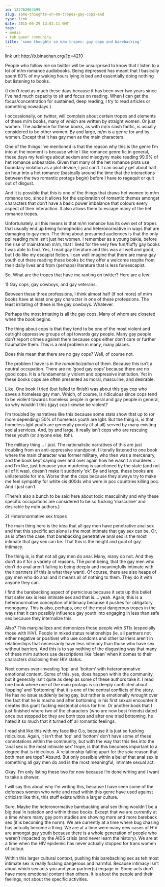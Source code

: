 ```yaml
---
id: 122762964699
slug: some-thoughts-on-mm-tropes-gay-cops-and
type: link
date: 2015-06-29 13:02:11 GMT
tags:
- media
- teh queer community
title: 'some thoughts on m/m tropes: gay cops and barebacking'
---
```

link url: http://b.binaohan.org/?p=4210

<p>People who follow me on twitter will be unsurprised to know that I listen to a lot of m/m romance audiobooks. Being depressed has meant that I basically spent 60% of my waking hours lying in bed and essentially doing nothing but listening to books.</p>
<p>(I don&rsquo;t read as much these days because it has been over two years since I&rsquo;ve had much capacity to sit and focus on reading. When I can get the focus/concentration for sustained, deep reading, I try to read articles or something nowadays.)</p>
<p>I occassionally, on twitter, will complain about certain tropes and elements of these m/m books, many of which are written by straight women. Or just women. The audience for these books, as with m/m slash fanfic, is usually considered to be other women. By and large, m/m is a genre for and by women. Except that it has gay men as the main characters.</p>
<p>One of the things I&rsquo;ve mentioned is that the reason why this is the genre I&rsquo;m into at the moment is because while I like romance genre fic in general, these days my feelings about sexism and misogyny make reading 99.9% of het romance unbearable. Given that many of the het romance plots use boundary violation as a plot device, I just can&rsquo;t. I can usually get about half an hour into a het romance (basically around the time that the interactions between the two romantic protags begin) before I have to ragequit or quit out of disgust.</p>
<p>And it is possible that this is one of the things that draws het women to m/m romance too, since it allows for the exploration of romantic themes amongst characters that don&rsquo;t have a basic power imbalance that colours every aspect of their interaction. It also allows them to escape many of the het romance tropes.</p>
<p>Unfortunately, all this means is that m/m romance has its own set of tropes that usually end up being homophobic and heteronormative in ways that are damaging to gay men. The thing about presumed audiences is that the only ppl reading m/m isn&rsquo;t just het women. I remember as a young bakla, before the rise of mainstream m/m, that I lived for the very few fun/fluffy gay books I was able to find. Yes, I read gay literature and this was all well and good, but I do like my escapist fiction. I can well imagine that there are many gay youth out there reading these books bc they offer a welcome respite from their daily lives and from (perhaps) literature that is less fun/escapist.</p>
<p>So. What are the tropes that have me ranting on twitter? Here are a few:</p>
<p>1) Gay cops, gay cowboys, and gay veterans.</p>
<p>Between these three professions, I think almost half (if not more) of m/m books have at least one gay character in one of these professions. The least irritating of these is the gay cowboys. Whatever.</p>
<p>Perhaps the most irritating is all the gay cops. Many of whom are closeted when the book begins.</p>
<p>The thing about cops is that they tend to be one of the most violent and outright oppressive groups of ppl towards gay people. Many gay people don&rsquo;t report crimes against them because cops either don&rsquo;t care or further traumatize them. This is a real problem in many, many places.</p>
<p>Does this mean that there are no gay cops? Well, of course not.</p>
<p>The problem I have is in the <em>romanticization</em> of them. Because this isn&rsquo;t a neutral occupation. There are no &lsquo;good gay cops&rsquo; because there are no good cops. It is a fundamentally violent and oppressive institution. Yet in these books cops are often presented as moral, masculine, and desirable.</p>
<p>Like. One book I tried (but failed to finish) was about this gay cop who saves a homeless gay man. Which, of course, is ridiculous since cops tend to be violent towards homeless people in general and gay people in general, so why wouldn&rsquo;t this (gay) cop likewise be violent?</p>
<p>I&rsquo;m troubled by narratives like this because some stats show that up to (or more depending) 50% of homeless youth are lgbt. But the thing is, is that homeless lgbt youth are generally poorly (if at all) served by many existing social services. And, by and large, it really isn&rsquo;t cops who are rescuing these youth (or anyone else, tbh).</p>
<p>The military thing&hellip; I just. The nationalistic narratives of this are just troubling from an anti-oppressive standpoint. I literally listened to one book where the main character was former military, who then was a mercenary, and the book kept saying over and over again how he wasn&rsquo;t a murderer&hellip; and I&rsquo;m like, just because your murdering is sanctioned by the state (and not all of it was), doesn&rsquo;t make it suddenly &lsquo;ok&rsquo;. By and large, these books are unlistenable for me. Worse than the cops because they always try to make me feel sympathy for white cis d00ds who were in poc countries killing poc. And I just can&rsquo;t.</p>
<p>(There&rsquo;s also a bunch to be said here about toxic masculinity and why these specific occupations are considered to be so fucking &lsquo;masculine&rsquo; and desirable by m/m authors.)</p>
<p>2) Heteronormative sex tropes</p>
<p>The main thing here is the idea that all gay men have penetrative anal sex and that this specific act alone is the most intimate that gay sex can be. Or, as is often the case, that barebacking penetrative anal sex is the most intimate that gay sex can be. That this is the height and goal of gay intimacy.</p>
<p>The thing is, is that not all gay men do anal. Many, many do not. And they don&rsquo;t do it for a variety of reasons. The point being, that the gay men who don&rsquo;t do anal aren&rsquo;t failing to being deeply and meaningfully intimate with their partners (if this is what they want). Of course, there are also heaps of gay men who do anal and it means all of nothing to them. They do it with anyone they can.</p>
<p>I find the barebacking aspect of pernicious because it sets up this belief that safer sex is less intimate sex and that is&hellip;. yeah. Again, this is a heteronormative conception of intimacy because it pushes for obligatory monogamy. This is also, perhaps, one of the most dangerous tropes in the ways that it can possibly influence gay youth into engaging in less than safe sex because they internalize this.</p>
<p>Also? This marginalizes and demonizes those people with STIs (especially those with HIV). People in mixed status relationships (ie. all partners not either negative or positive) who use condoms and other barriers aren&rsquo;t in relationships that necessarily have less intimacy than those who have sex without barriers. And this is to say nothing of the disgusting way that many of these m/m authors use descriptions like &lsquo;clean&rsquo; when it comes to their characters disclosing their HIV status.</p>
<p>Next comes over-investing &lsquo;top&rsquo; and &lsquo;bottom&rsquo; with heteronormative emotional content. Some of this, yes, does happen within the community, but it generally isn&rsquo;t quite as deep as some of these authors take it. I read one book where one of the main protags is so deeply conflicted about &lsquo;topping&rsquo; and &lsquo;bottoming&rsquo; that it is one of the central conflicts of the story. He has no issue suddenly being gay, but rather is emotionally wrought over the fact that he is macho and after bottoming in his first sexual encounter it creates this giant fucking existential crisis for him. Or another book that I just finished where two of the characters (who are now best friends) dated once but stopped bc they are both tops and after one tried bottoming, he hated it so much that it turned off all romantic feelings.</p>
<p>I read shit like this with my face like O.o, because it is just so fucking ridiculous. Again, it isn&rsquo;t that &lsquo;top&rsquo; and &lsquo;bottom&rsquo; don&rsquo;t have some of these connotations within the community, but with the way that this ties into the &lsquo;anal sex is the most intimate sex&rsquo; trope, is that this becomes important to a degree that is ridiculous. A relationship falling apart for the <em>sole</em> reason that both men are tops? Absurd. But only possible within a belief that anal sex is something all gay men do and is the most meaningful, intimate sexual act.</p>
<p>Okay. I&rsquo;m only listing these two for now because I&rsquo;m done writing and I want to take a shower.</p>
<p>I will say this about why I&rsquo;m writing this, because I have seen some of the defenses women who write and read within this genre have used against criticism like this, this stuff exists within a larger culture.</p>
<p>Sure. Maybe the heteronormative barebacking anal sex thing wouldn&rsquo;t be a big deal in isolation and within these books. Except that we are currently at a time where many gay porn studios are showing more and more bareback sex (it is becoming the norm). We are currently at a time where bug chasing has actually become a thing. We are at a time were many new cases of HIV are amongst gay youth because there is a whole generation of people who weren&rsquo;t impacted by the AIDS crisis (and never learn the history). We are at a time when the HIV epidemic has never actually stopped for trans women of colour.</p>
<p>Within this larger cultural context, pushing this barebacking sex as teh most intimate sex is really fucking dangerous and harmful. Because intimacy isn&rsquo;t about which sex acts you and your partner(s) engage in. Some acts don&rsquo;t have more emotional content than others. It is about the people and their feelings, not about the specific activities.</p>
